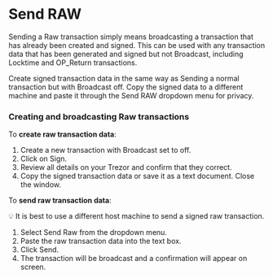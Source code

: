 # Send RAW

Sending a Raw transaction simply means broadcasting a transaction that has already been created and signed. This can be used with any transaction data that has been generated and signed but not Broadcast, including Locktime and OP\_Return transactions.

Create signed transaction data in the same way as Sending a normal transaction but with Broadcast off. Copy the signed data to a different machine and paste it through the Send RAW dropdown menu for privacy.

### Creating and broadcasting Raw transactions

To **create raw transaction data**:

1. Create a new transaction with Broadcast set to off.
2. Click on Sign.
3. Review all details on your Trezor and confirm that they correct.
4. Copy the signed transaction data or save it as a text document. Close the window.

To **send raw transaction data**:

💡 It is best to use a different host machine to send a signed raw transaction.

1. Select Send Raw from the dropdown menu.
2. Paste the raw transaction data into the text box.
3. Click Send.
4. The transaction will be broadcast and a confirmation will appear on screen.

